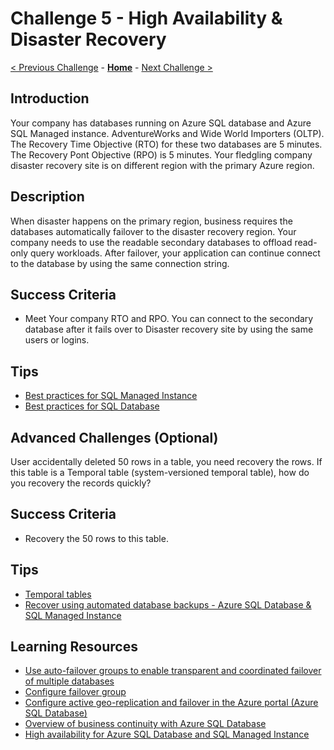 # Challenge 5 - High Availability & Disaster Recovery

[< Previous Challenge](./Challenge04.md) - **[Home](../README.md)** - [Next Challenge >](./Challenge06.md)

## Introduction

Your company has databases running on Azure SQL database and Azure SQL Managed instance. AdventureWorks and Wide World Importers (OLTP). The Recovery Time Objective (RTO) for these two databases are 5 minutes. The Recovery Pont Objective (RPO) is 5 minutes. Your fledgling company disaster recovery site is on different region with the primary Azure region. 

## Description

When disaster happens on the primary region, business requires the databases automatically failover to the disaster recovery region. Your company needs to use the readable secondary databases to offload read-only query workloads. After failover, your application can continue connect to the database by using the same connection string.

## Success Criteria

* Meet Your company RTO and RPO. You can connect to the secondary database after it fails over to Disaster recovery site by using the same users or logins. 

## Tips
* [Best practices for SQL Managed Instance](https://docs.microsoft.com/en-us/azure/azure-sql/database/auto-failover-group-overview?tabs=azure-powershell#best-practices-for-sql-managed-instance)
* [Best practices for SQL Database](https://docs.microsoft.com/en-us/azure/azure-sql/database/auto-failover-group-overview?tabs=azure-powershell#best-practices-for-sql-database)

## Advanced Challenges (Optional)

User accidentally deleted 50 rows in a table, you need recovery the rows. If this table is a Temporal table (system-versioned temporal table), how do you recovery the records quickly? 

## Success Criteria
* Recovery the 50 rows to this table. 

## Tips
* [Temporal tables](https://docs.microsoft.com/en-us/azure/azure-sql/temporal-tables)
* [Recover using automated database backups - Azure SQL Database & SQL Managed Instance](https://docs.microsoft.com/en-us/azure/azure-sql/database/recovery-using-backups#deleted-database-restore)

## Learning Resources

* [Use auto-failover groups to enable transparent and coordinated failover of multiple databases](https://docs.microsoft.com/en-us/azure/azure-sql/database/auto-failover-group-overview?tabs=azure-powershell)
* [Configure failover group](https://docs.microsoft.com/en-us/azure/azure-sql/database/auto-failover-group-configure?tabs=azure-portal)
* [Configure active geo-replication and failover in the Azure portal (Azure SQL Database)](https://docs.microsoft.com/en-us/azure/azure-sql/database/active-geo-replication-configure-portal)
* [Overview of business continuity with Azure SQL Database](https://docs.microsoft.com/en-us/azure/azure-sql/database/business-continuity-high-availability-disaster-recover-hadr-overview)
* [High availability for Azure SQL Database and SQL Managed Instance](https://docs.microsoft.com/en-us/azure/azure-sql/database/high-availability-sla)
